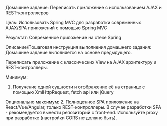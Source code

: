 Домашнее задание:
Переписать приложение с использованием AJAX и REST-контроллеров

Цель:
Использовать Spring MVC для разработки современных AJAX/SPA приложений c помощью Spring MVC

Результат: 
Современное приложение на стеке Spring

Описание/Пошаговая инструкция выполнения домашнего задания:
Домашнее задание выполняется на основе предыдущего.

Переписать приложение с классических View на AJAX архитектуру и REST-контроллеры.

Минимум: 
1. Получение одной сущности и отображение её на странице с помощью XmlHttpRequest, fetch api или jQuery

Опционально максимум: 
2. Полноценное SPA приложение на React/Vue/Angular, только REST-контроллеры. В случае разработки SPA - рекомендуется вынести репозиторий с front-end. Используйте proxy при разработке (настройки CORS не должно быть).